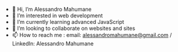 - 👋 Hi, I’m Alessandro Mahumane
- 👀 I’m interested in web development
- 🌱 I’m currently learning advanced JavaScript
- 💞️ I’m looking to collaborate on websites and sites
- 📫 How to reach me : email: alessandromahumane@gmail.com / LinkedIn: Alessandro Mahumane

<!---
AMahumasss3/AMahumasss3 is a ✨ special ✨ repository because its `README.md` (this file) appears on your GitHub profile.
You can click the Preview link to take a look at your changes.
--->
